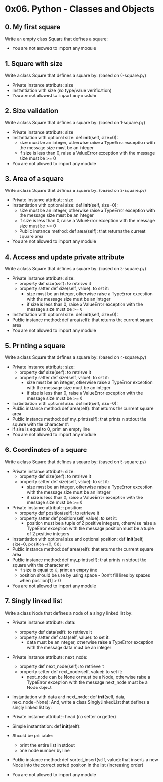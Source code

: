 # 0x06. Python - Classes and Objects

## 0. My first square

Write an empty class Square that defines a square:

* You are not allowed to import any module

## 1. Square with size


Write a class Square that defines a square by: (based on 0-square.py)

* Private instance attribute: size
* Instantiation with size (no type/value verification)
* You are not allowed to import any module

## 2. Size validation


Write a class Square that defines a square by: (based on 1-square.py)

* Private instance attribute: size
* Instantiation with optional size: def __init__(self, size=0):
  * size must be an integer, otherwise raise a TypeError exception with the message size must be an integer
  * if size is less than 0, raise a ValueError exception with the message size must be >= 0
* You are not allowed to import any module

## 3. Area of a square


Write a class Square that defines a square by: (based on 2-square.py)

* Private instance attribute: size
* Instantiation with optional size: def __init__(self, size=0):
  * size must be an integer, otherwise raise a TypeError exception with the message size must be an integer
  * if size is less than 0, raise a ValueError exception with the message size must be >= 0
  * Public instance method: def area(self): that returns the current square area
* You are not allowed to import any module

## 4. Access and update private attribute


Write a class Square that defines a square by: (based on 3-square.py)

* Private instance attribute: size:
  * property def size(self): to retrieve it
  * property setter def size(self, value): to set it:
    * size must be an integer, otherwise raise a TypeError exception with the message size must be an integer
    * if size is less than 0, raise a ValueError exception with the message size must be >= 0
* Instantiation with optional size: def __init__(self, size=0):
* Public instance method: def area(self): that returns the current square area
* You are not allowed to import any module

## 5. Printing a square

Write a class Square that defines a square by: (based on 4-square.py)

* Private instance attribute: size:
  * property def size(self): to retrieve it
  * property setter def size(self, value): to set it:
    * size must be an integer, otherwise raise a TypeError exception with the message size must be an integer
    * if size is less than 0, raise a ValueError exception with the message size must be >= 0
* Instantiation with optional size: def __init__(self, size=0):
* Public instance method: def area(self): that returns the current square area
* Public instance method: def my_print(self): that prints in stdout the square with the character #:
 * if size is equal to 0, print an empty line
* You are not allowed to import any module

## 6. Coordinates of a square

Write a class Square that defines a square by: (based on 5-square.py)

* Private instance attribute: size:
  * property def size(self): to retrieve it
  * property setter def size(self, value): to set it:
    * size must be an integer, otherwise raise a TypeError exception with the message size must be an integer
    * if size is less than 0, raise a ValueError exception with the message size must be >= 0
* Private instance attribute: position:
  * property def position(self): to retrieve it
  * property setter def position(self, value): to set it:
    * position must be a tuple of 2 positive integers, otherwise raise a TypeError exception with the message position must be a tuple of 2 positive integers
* Instantiation with optional size and optional position: def __init__(self, size=0, position=(0, 0)):
* Public instance method: def area(self): that returns the current square area
* Public instance method: def my_print(self): that prints in stdout the square with the character #:
  * if size is equal to 0, print an empty line
  * position should be use by using space - Don’t fill lines by spaces when position[1] > 0
* You are not allowed to import any module

## 7. Singly linked list

Write a class Node that defines a node of a singly linked list by:

* Private instance attribute: data:
  * property def data(self): to retrieve it
  * property setter def data(self, value): to set it:
    * data must be an integer, otherwise raise a TypeError exception with the message data must be an integer
* Private instance attribute: next_node:
  * property def next_node(self): to retrieve it
  * property setter def next_node(self, value): to set it:
    * next_node can be None or must be a Node, otherwise raise a TypeError exception with the message next_node must be a Node object
* Instantiation with data and next_node: def __init__(self, data, next_node=None):
And, write a class SinglyLinkedList that defines a singly linked list by:

* Private instance attribute: head (no setter or getter)
* Simple instantiation: def __init__(self):
* Should be printable:
  * print the entire list in stdout
  * one node number by line
* Public instance method: def sorted_insert(self, value): that inserts a new Node into the correct sorted position in the list (increasing order)
* You are not allowed to import any module